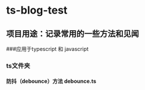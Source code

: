 # ts-blog-test

## 项目用途：记录常用的一些方法和见闻

###应用于typescript 和 javascript

### ts文件夹

#### 防抖（debounce）方法 debounce.ts